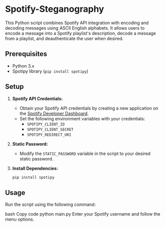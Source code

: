 # Spotify-Steganography
This Python script combines Spotify API integration with encoding and decoding messages using ASCII English alphabets. It allows users to encode a message into a Spotify playlist's description, decode a message from a playlist, and deauthenticate the user when desired.

## Prerequisites

- Python 3.x
- Spotipy library (`pip install spotipy`)

## Setup

1. **Spotify API Credentials:**
   - Obtain your Spotify API credentials by creating a new application on the [Spotify Developer Dashboard](https://developer.spotify.com/dashboard/applications).
   - Set the following environment variables with your credentials:
     - `SPOTIPY_CLIENT_ID`
     - `SPOTIPY_CLIENT_SECRET`
     - `SPOTIPY_REDIRECT_URI`

2. **Static Password:**
   - Modify the `STATIC_PASSWORD` variable in the script to your desired static password.

3. **Install Dependencies:**
   ```bash
   pip install spotipy

## Usage
   Run the script using the following command:
   
   bash
   Copy code
   python main.py
   Enter your Spotify username and follow the menu options.
